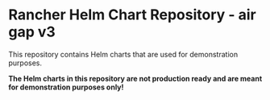 # Rancher Helm Chart Repository - air gap v3

This repository contains Helm charts that are used for demonstration purposes.

**The Helm charts in this repository are not production ready and are meant for demonstration purposes only!**


